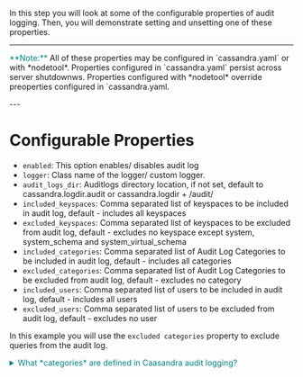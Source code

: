 In this step you will look at some of the configurable properties of audit logging. Then, you will demonstrate setting and unsetting one of these properties.

---
<p>
<span style="color:teal">**Note:**</span> 
All of these properties may be configured in `cassandra.yaml` or with *nodetool*. Properties configured in `cassandra.yaml` persist across server shutdownws. Properties configured with *nodetool* override preoperties configured in `cassandra.yaml.
</p>
---

# Configurable Properties

- `enabled`: This option enables/ disables audit log
- `logger`: Class name of the logger/ custom logger.
- `audit_logs_dir`: Auditlogs directory location, if not set, default to cassandra.logdir.audit or cassandra.logdir + /audit/
- `included_keyspaces`: Comma separated list of keyspaces to be included in audit log, default - includes all keyspaces
- `excluded_keyspaces`: Comma separated list of keyspaces to be excluded from audit log, default - excludes no keyspace except system, system_schema and system_virtual_schema
- `included_categories`: Comma separated list of Audit Log Categories to be included in audit log, default - includes all categories
- `excluded_categories`: Comma separated list of Audit Log Categories to be excluded from audit log, default - excludes no category
- `included_users`: Comma separated list of users to be included in audit log, default - includes all users
- `excluded_users`: Comma separated list of users to be excluded from audit log, default - excludes no user

In this example you will use the `excluded categories` property to exclude queries from the audit log. 

<details>
  <summary style="color:teal">What *categories* are defined in Caasandra audit logging?</summary>
<hr>
# Audit Log Categories and Operations
<ul>
<li>`QUERY`: SELECT</li>
<li>`DML`: (Data Manipulation Language) UPDATE, DELETE, INSERT, BATCH</li>
<li>`DDL`: (Data Definition Language) TRUNCATE, CREATE_KEYSPACE, ALTER_KEYSPACE, DROP_KEYSPACE, CREATE_TABLE, DROP_TABLE, DROP_TRIGGER, CREATE_INDEX, DROP_INDEX, CREATE_TYPE, DROP_AGGREGATE,ALTER_VIEW, CREATE_VIEW, CREATE_FUNCTION, ALTER_TABLE, CREATE_AGGREGATE, DROP_VIEW, DROP_TYPE,DROP_FUNCTION, CREATE_TRIGGER, ALTER_TYPE</li>
<li>`DCL`: (Data Control Language) LIST_USERS, GRANT, REVOKE, DROP_ROLE, ALTER ROLE, LIST_ROLES, LIST_PERMISSIONS, CREATE_ROLE</li>
<li>`OTHER`: USE_KEYSPACE</li>
<li>`AUTH`: LOGIN_ERROR, UNAUTHORIZED_ATTEMPT, LOGIN_SUCCESS</li>
<li>`ERROR`: REQUEST_FAILURE</li>
<li>`PREPARE`: PREPARE_STATEMENT</li>
</ul>
<hr>
</details>
